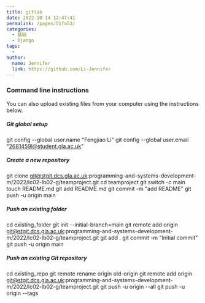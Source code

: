 ```yaml
---
title: gitlab
date: 2022-10-14 12:47:41
permalink: /pages/51fa53/
categories:
  - 基础
  - Django
tags:
  - 
author: 
  name: Jennifer
  link: https://github.com/Li-Jennifer
---
```

### Command line instructions

You can also upload existing files from your computer using the instructions below.

##### Git global setup

git config --global user.name "Fengjiao Li"
git config --global user.email "2681459l@student.gla.ac.uk"

##### Create a new repository

git clone git@stgit.dcs.gla.ac.uk:programming-and-systems-development-m/2022/lc02-lb02-g/teamproject.git
cd teamproject
git switch -c main
touch README.md
git add README.md
git commit -m "add README"
git push -u origin main

##### Push an existing folder

cd existing_folder
git init --initial-branch=main
git remote add origin git@stgit.dcs.gla.ac.uk:programming-and-systems-development-m/2022/lc02-lb02-g/teamproject.git
git add .
git commit -m "Initial commit"
git push -u origin main

##### Push an existing Git repository

cd existing_repo
git remote rename origin old-origin
git remote add origin git@stgit.dcs.gla.ac.uk:programming-and-systems-development-m/2022/lc02-lb02-g/teamproject.git
git push -u origin --all
git push -u origin --tags